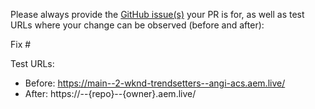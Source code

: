 Please always provide the [GitHub issue(s)](../issues) your PR is for, as well as test URLs where your change can be observed (before and after):

Fix #<gh-issue-id>

Test URLs:
- Before: https://main--2-wknd-trendsetters--angi-acs.aem.live/
- After: https://<branch>--{repo}--{owner}.aem.live/
